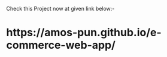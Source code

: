 Check this Project now at given link below:-

 <h1>https://amos-pun.github.io/e-commerce-web-app/<h1>

